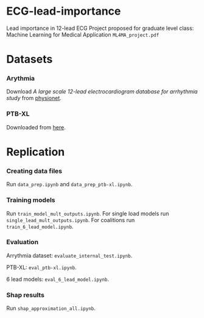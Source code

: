 # ECG-lead-importance
Lead importance in 12-lead ECG
Project proposed for graduate level class: Machine Learning for Medical Application `ML4MA_project.pdf`

# Datasets
### Arythmia
Download *A large scale 12-lead electrocardiogram database for arrhythmia study* from [physionet](https://physionet.org/content/ecg-arrhythmia/1.0.0/).

### PTB-XL
Downloaded from [here](https://physionet.org/content/ptb-xl/1.0.3/).

# Replication
### Creating data files
Run `data_prep.ipynb` and `data_prep_ptb-xl.ipynb`.

### Training models
Run `train_model_mult_outputs.ipynb`. For single load models run `single_lead_mult_outputs.ipynb`.
For coalitions run `train_6_lead_model.ipynb`.

### Evaluation
Arrythmia dataset: `evaluate_internal_test.ipynb`.

PTB-XL: `eval_ptb-xl.ipynb`.

6 lead models: `eval_6_lead_model.ipynb`.

### Shap results
Run `shap_approximation_all.ipynb`.


